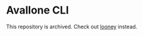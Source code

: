 # Avallone CLI

This repository is archived. Check out [looney](https://github.com/Avallone-io/looney) instead.
